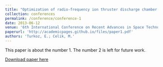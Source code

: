 ```yaml
---
title: "Optimization of radio-frequency ion thruster discharge chamber using an analytical model"
collection: conferences
permalink: /conference/conference-1
date: 2013-06-12
venue: '6th International Conference on Recent Advances in Space Technologies (RAST), vol., no., pp.511,516'
paperurl: 'http://academicpages.github.io/files/paper1.pdf'
authors: 'Turkoz, E.; Celik, M.'
---
```

This paper is about the number 1. The number 2 is left for future work.

[Download paper here](http://academicpages.github.io/files/paper1.pdf)